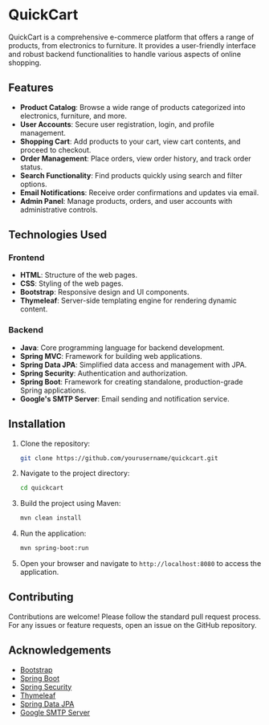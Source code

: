 # QuickCart

QuickCart is a comprehensive e-commerce platform that offers a range of products, from electronics to furniture. It provides a user-friendly interface and robust backend functionalities to handle various aspects of online shopping.

## Features

- **Product Catalog**: Browse a wide range of products categorized into electronics, furniture, and more.
- **User Accounts**: Secure user registration, login, and profile management.
- **Shopping Cart**: Add products to your cart, view cart contents, and proceed to checkout.
- **Order Management**: Place orders, view order history, and track order status.
- **Search Functionality**: Find products quickly using search and filter options.
- **Email Notifications**: Receive order confirmations and updates via email.
- **Admin Panel**: Manage products, orders, and user accounts with administrative controls.

## Technologies Used

### Frontend

- **HTML**: Structure of the web pages.
- **CSS**: Styling of the web pages.
- **Bootstrap**: Responsive design and UI components.
- **Thymeleaf**: Server-side templating engine for rendering dynamic content.

### Backend

- **Java**: Core programming language for backend development.
- **Spring MVC**: Framework for building web applications.
- **Spring Data JPA**: Simplified data access and management with JPA.
- **Spring Security**: Authentication and authorization.
- **Spring Boot**: Framework for creating standalone, production-grade Spring applications.
- **Google's SMTP Server**: Email sending and notification service.

## Installation

1. Clone the repository:
    ```bash
    git clone https://github.com/yourusername/quickcart.git
    ```

2. Navigate to the project directory:
    ```bash
    cd quickcart
    ```

3. Build the project using Maven:
    ```bash
    mvn clean install
    ```

4. Run the application:
    ```bash
    mvn spring-boot:run
    ```

5. Open your browser and navigate to `http://localhost:8080` to access the application.

## Contributing

Contributions are welcome! Please follow the standard pull request process. For any issues or feature requests, open an issue on the GitHub repository.

## Acknowledgements

- [Bootstrap](https://getbootstrap.com/)
- [Spring Boot](https://spring.io/projects/spring-boot)
- [Spring Security](https://spring.io/projects/spring-security)
- [Thymeleaf](https://www.thymeleaf.org/)
- [Spring Data JPA](https://spring.io/projects/spring-data-jpa)
- [Google SMTP Server](https://support.google.com/a/answer/176600?hl=en)

